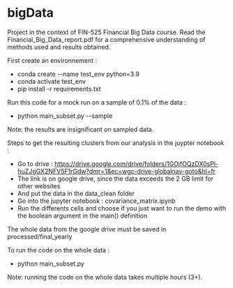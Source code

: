 # bigData

Project in the context of FIN-525 Financial Big Data course.
Read the Financial_Big_Data_report.pdf for a comprehensive understanding of methods used and results obtained.

First create an environnement :
- conda create --name test_env python=3.9
- conda activate test_env
- pip install -r requirements.txt

Run this code for a mock run on a sample of 0.1% of the data :
- python main_subset.py --sample

Note: the results are insignificant on sampled data.

Steps to get the resulting clusters from our analysis in the juypter notebook : 
- Go to drive :  https://drive.google.com/drive/folders/1GOjfOQzDX0sPl-huZJgGX2NFV5F1rGdw?dmr=1&ec=wgc-drive-globalnav-goto&hl=fr
- The link is on google drive, since the data exceeds the 2 GB limit for other websites
- And put the data in the data_clean folder
- Go into the jupyter notebook : covariance_matrix.ipynb
- Run the differents cells and choose if you just want to run the demo with the boolean argument in the main() definition 

The whole data from the google drive must be saved in processed/final_yearly

To run the code on the whole data :
- python main_subset.py 

Note: running the code on the whole data takes multiple hours (3+).
